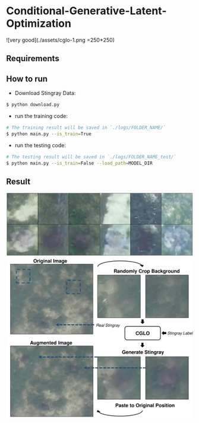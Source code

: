 # Conditional-Generative-Latent-Optimization

![very good](./assets/cglo-1.png =250*250)


## Requirements


## How to run
- Download Stingray Data:

```bash
$ python download.py
```

- run the training code:

```bash
# The training result will be saved in `./logs/FOLDER_NAME/`
$ python main.py --is_train=True
```

- run the testing code:

```bash
# The testing result will be saved in `./logs/FOLDER_NAME_test/`
$ python main.py --is_train=False --load_path=MODEL_DIR
```

## Result
![alt tag](./assets/result1-1.png)
![alt tag](./assets/result2-1.png)

